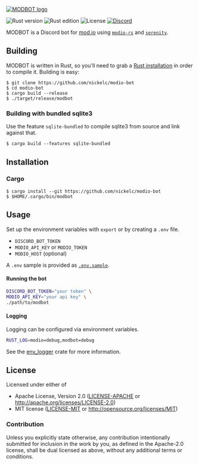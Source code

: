 [![MODBOT logo][logo]][repo]

![Rust version][rust-version]
![Rust edition][rust-edition]
![License][license-badge]
[![Discord][discord-badge]][discord]

MODBOT is a Discord bot for [mod.io] using [`modio-rs`] and [`serenity`].

## Building

MODBOT is written in Rust, so you'll need to grab a [Rust installation][rust-lang] in order to compile it.
Building is easy:

```
$ git clone https://github.com/nickelc/modio-bot
$ cd modio-bot
$ cargo build --release
$ ./target/release/modbot
```

### Building with bundled sqlite3

Use the feature `sqlite-bundled` to compile sqlite3 from source and link against that.

```
$ cargo build --features sqlite-bundled
```

## Installation

### Cargo

```
$ cargo install --git https://github.com/nickelc/modio-bot
$ $HOME/.cargo/bin/modbot
```

## Usage

Set up the environment variables with `export` or by creating a `.env` file.

- `DISCORD_BOT_TOKEN`
- `MODIO_API_KEY` or `MODIO_TOKEN`
- `MODIO_HOST` (optional)

A `.env` sample is provided as [`.env.sample`](.env.sample).

#### Running the bot
```bash
DISCORD_BOT_TOKEN="your token" \
MODIO_API_KEY="your api key" \
./path/to/modbot
```

#### Logging

Logging can be configured via environment variables.

```bash
RUST_LOG=modio=debug,modbot=debug
```

See the [env\_logger](https://crates.io/crates/env_logger) crate for more information.

## License

Licensed under either of

- Apache License, Version 2.0 ([LICENSE-APACHE](LICENSE-APACHE) or http://apache.org/licenses/LICENSE-2.0)
- MIT license ([LICENSE-MIT](LICENSE-MIT) or http://opensource.org/licenses/MIT)

### Contribution

Unless you explicitly state otherwise, any contribution intentionally submitted for inclusion in the work by you,
as defined in the Apache-2.0 license, shall be dual licensed as above, without any additional terms or conditions.


[rust-version]: https://img.shields.io/badge/rust-1.31%2B-blue.svg
[rust-edition]: https://img.shields.io/badge/edition-2018-red.svg
[license-badge]: https://img.shields.io/badge/license-MIT%2FApache--2.0-blue.svg
[discord]: https://discord.gg/4akZJFf
[discord-badge]: https://img.shields.io/discord/541627648112066581.svg
[repo]: https://github.com/nickelc/modio-bot
[logo]: https://raw.githubusercontent.com/nickelc/modio-bot/master/logo.png
[mod.io]: https://mod.io
[`modio-rs`]: https://github.com/nickelc/modio-rs
[`serenity`]: https://github.com/serenity-rs/serenity
[rust-lang]: https://www.rust-lang.org
